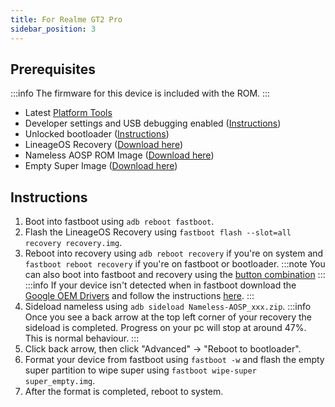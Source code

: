 ```yaml
---
title: For Realme GT2 Pro
sidebar_position: 3
---
```


## Prerequisites

:::info
The firmware for this device is included with the ROM.
:::
- Latest [Platform Tools](/docs/faq.md#links)
- Developer settings and USB debugging enabled ([Instructions](/docs/faq.md#enabling-developer-options))
- Unlocked bootloader ([Instructions](/docs/faq.md#how-to-unlock-bootloader))
- LineageOS Recovery ([Download here](https://github.com/pjgowtham/android_device_realme_ferrarri/releases/download/lineage-20.0-20231113-UNOFFICIAL-ferrarri/recovery.img))
- Nameless AOSP ROM Image ([Download here](/docs/getting-started/downloads/realme/ferrarri.md))
- Empty Super Image ([Download here](https://mirrorbits.lineageos.org/full/lemonadep/20240429/super_empty.img))

## Instructions

1. Boot into fastboot using `adb reboot fastboot`.
2. Flash the LineageOS Recovery using `fastboot flash --slot=all recovery recovery.img`.
3. Reboot into recovery using `adb reboot recovery` if you're on system and `fastboot reboot recovery` if you're on fastboot or bootloader.
:::note
You can also boot into fastboot and recovery using the [button combination](/docs/faq.md#button-combinations)
:::
:::info
If your device isn't detected when in fastboot download the [Google OEM Drivers](/docs/faq.md#links) and follow the instructions [here](/docs/faq.md#installing-google-usb-drivers).
:::
4. Sideload nameless using `adb sideload Nameless-AOSP_xxx.zip`.
:::info
Once you see a back arrow at the top left corner of your recovery the sideload is completed. Progress on your pc will stop at around 47%. This is normal behaviour.
:::
5. Click back arrow, then click "Advanced" -> "Reboot to bootloader".
6. Format your device from fastboot using `fastboot -w` and flash the empty super partition to wipe super using `fastboot wipe-super super_empty.img`.
7. After the format is completed, reboot to system.